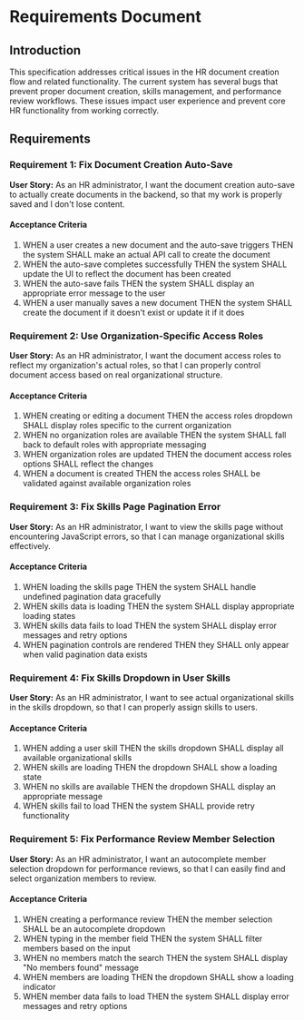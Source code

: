 # Requirements Document

## Introduction

This specification addresses critical issues in the HR document creation flow and related functionality. The current system has several bugs that prevent proper document creation, skills management, and performance review workflows. These issues impact user experience and prevent core HR functionality from working correctly.

## Requirements

### Requirement 1: Fix Document Creation Auto-Save

**User Story:** As an HR administrator, I want the document creation auto-save to actually create documents in the backend, so that my work is properly saved and I don't lose content.

#### Acceptance Criteria

1. WHEN a user creates a new document and the auto-save triggers THEN the system SHALL make an actual API call to create the document
2. WHEN the auto-save completes successfully THEN the system SHALL update the UI to reflect the document has been created
3. WHEN the auto-save fails THEN the system SHALL display an appropriate error message to the user
4. WHEN a user manually saves a new document THEN the system SHALL create the document if it doesn't exist or update it if it does

### Requirement 2: Use Organization-Specific Access Roles

**User Story:** As an HR administrator, I want the document access roles to reflect my organization's actual roles, so that I can properly control document access based on real organizational structure.

#### Acceptance Criteria

1. WHEN creating or editing a document THEN the access roles dropdown SHALL display roles specific to the current organization
2. WHEN no organization roles are available THEN the system SHALL fall back to default roles with appropriate messaging
3. WHEN organization roles are updated THEN the document access roles options SHALL reflect the changes
4. WHEN a document is created THEN the access roles SHALL be validated against available organization roles

### Requirement 3: Fix Skills Page Pagination Error

**User Story:** As an HR administrator, I want to view the skills page without encountering JavaScript errors, so that I can manage organizational skills effectively.

#### Acceptance Criteria

1. WHEN loading the skills page THEN the system SHALL handle undefined pagination data gracefully
2. WHEN skills data is loading THEN the system SHALL display appropriate loading states
3. WHEN skills data fails to load THEN the system SHALL display error messages and retry options
4. WHEN pagination controls are rendered THEN they SHALL only appear when valid pagination data exists

### Requirement 4: Fix Skills Dropdown in User Skills

**User Story:** As an HR administrator, I want to see actual organizational skills in the skills dropdown, so that I can properly assign skills to users.

#### Acceptance Criteria

1. WHEN adding a user skill THEN the skills dropdown SHALL display all available organizational skills
2. WHEN skills are loading THEN the dropdown SHALL show a loading state
3. WHEN no skills are available THEN the dropdown SHALL display an appropriate message
4. WHEN skills fail to load THEN the system SHALL provide retry functionality

### Requirement 5: Fix Performance Review Member Selection

**User Story:** As an HR administrator, I want an autocomplete member selection dropdown for performance reviews, so that I can easily find and select organization members to review.

#### Acceptance Criteria

1. WHEN creating a performance review THEN the member selection SHALL be an autocomplete dropdown
2. WHEN typing in the member field THEN the system SHALL filter members based on the input
3. WHEN no members match the search THEN the system SHALL display "No members found" message
4. WHEN members are loading THEN the dropdown SHALL show a loading indicator
5. WHEN member data fails to load THEN the system SHALL display error messages and retry options
